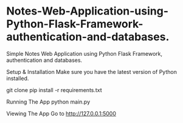# Notes-Web-Application-using-Python-Flask-Framework-authentication-and-databases.
Simple Notes Web Application using Python Flask Framework, authentication and databases.

Setup & Installation
Make sure you have the latest version of Python installed.

git clone <repo-url>
pip install -r requirements.txt

Running The App
python main.py

Viewing The App
Go to http://127.0.0.1:5000

